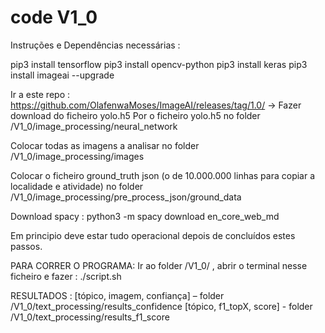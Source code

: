 ﻿# code V1_0

Instruções e Dependências necessárias :

pip3 install tensorflow
pip3 install opencv-python
pip3 install keras
pip3 install imageai --upgrade

Ir a este repo : https://github.com/OlafenwaMoses/ImageAI/releases/tag/1.0/
→ Fazer download do ficheiro yolo.h5
Por o ficheiro yolo.h5 no folder /V1_0/image_processing/neural_network

Colocar todas as imagens a analisar no folder /V1_0/image_processing/images 

Colocar o ficheiro ground_truth json (o de 10.000.000 linhas para copiar a localidade e atividade) no folder /V1_0/image_processing/pre_process_json/ground_data 


Download spacy : python3 -m spacy download en_core_web_md

Em principio deve estar tudo operacional depois de concluídos estes passos.



PARA CORRER O PROGRAMA:
Ir ao folder /V1_0/ , abrir o terminal nesse ficheiro e fazer : ./script.sh


RESULTADOS :
[tópico, imagem, confiança] – folder /V1_0/text_processing/results_confidence
[tópico, f1_topX, score] - folder /V1_0/text_processing/results_f1_score